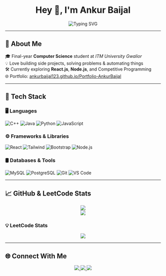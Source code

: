 <h1 align="center">Hey 👋, I'm Ankur Baijal</h1>

<p align="center">
  <img src="https://readme-typing-svg.demolab.com?font=Fira+Code&weight=500&pause=1000&color=58A6FF&center=true&vCenter=true&width=600&lines=Final+Year+CS+Student;Passionate+about+Web+Dev+%26+Automation;Java+%7C+React+%7C+DSA+%7C+Node.js;Lifelong+Learner+%F0%9F%93%9A" alt="Typing SVG" />
</p>

---

## 🚀 About Me

🎓 Final-year **Computer Science** student at *ITM University Gwalior*  
💡 Love building side projects, solving problems & automating things  
🛠️ Currently exploring **React.js**, **Node.js**, and Competitive Programming  
🌐 Portfolio: [ankurbaijal123.github.io/Portfolio-AnkurBaijal](https://ankurbaijal123.github.io/Portfolio-AnkurBaijal/)

---

## 🧰 Tech Stack

### 🖥️ Languages
![C++](https://img.shields.io/badge/C++-white?style=for-the-badge&logo=c%2B%2B&logoColor=00599C)
![Java](https://img.shields.io/badge/Java-white?style=for-the-badge&logo=java&logoColor=007396)
![Python](https://img.shields.io/badge/Python-white?style=for-the-badge&logo=python&logoColor=3776AB)
![JavaScript](https://img.shields.io/badge/JavaScript-white?style=for-the-badge&logo=javascript&logoColor=F7DF1E)

### ⚙️ Frameworks & Libraries
![React](https://img.shields.io/badge/React-white?style=for-the-badge&logo=react&logoColor=61DAFB)
![Tailwind](https://img.shields.io/badge/Tailwind_CSS-white?style=for-the-badge&logo=tailwind-css&logoColor=38B2AC)
![Bootstrap](https://img.shields.io/badge/Bootstrap-white?style=for-the-badge&logo=bootstrap&logoColor=7952B3)
![Node.js](https://img.shields.io/badge/Node.js-white?style=for-the-badge&logo=node.js&logoColor=339933)

### 🛢️ Databases & Tools
![MySQL](https://img.shields.io/badge/MySQL-white?style=for-the-badge&logo=mysql&logoColor=4479A1)
![PostgreSQL](https://img.shields.io/badge/PostgreSQL-white?style=for-the-badge&logo=postgresql&logoColor=4169E1)
![Git](https://img.shields.io/badge/Git-white?style=for-the-badge&logo=git&logoColor=F05032)
![VS Code](https://img.shields.io/badge/VS%20Code-white?style=for-the-badge&logo=visual-studio-code&logoColor=007ACC)

---

## 📈 GitHub & LeetCode Stats

<div align="center">
  <img src="https://github-readme-stats.vercel.app/api?username=ankurbaijal123&show_icons=true&theme=tokyonight&hide_title=false&count_private=true" />
  <br />
  <img src="https://github-readme-stats.vercel.app/api/top-langs/?username=ankurbaijal123&layout=compact&theme=tokyonight" />
</div>

### 💡 LeetCode Stats

<div align="center">
  <img src="https://leetcard.jacoblin.cool/ankur_baijal?theme=light&font=Fira+Code&ext=contest" />
</div>

---

## 🌐 Connect With Me

<p align="center">
  <a href="https://www.linkedin.com/in/ankur-baijal-32526022b/" target="_blank">
    <img src="https://img.shields.io/badge/LinkedIn-black?style=for-the-badge&logo=linkedin&logoColor=0A66C2" />
  </a>
  <a href="mailto:ankurbaijal123@gmail.com">
    <img src="https://img.shields.io/badge/Gmail-black?style=for-the-badge&logo=gmail&logoColor=EA4335" />
  </a>
  <a href="https://github.com/ankurbaijal123">
    <img src="https://img.shields.io/badge/GitHub-black?style=for-the-badge&logo=github&logoColor=white" />
  </a>
</p>
